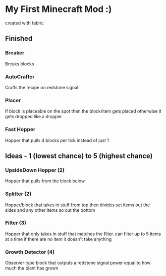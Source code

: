 # My First Minecraft Mod :)

created with fabric

## Finished

### Breaker
Breaks blocks

### AutoCrafter
Crafts the recipe on redstone signal

### Placer
If block is placeable on the spot then the block/item gets placed otherwise it gets dropped like a dropper

### Fast Hopper
Hopper that pulls 4 blocks per tick instead of just 1

## Ideas - 1 (lowest chance) to 5 (highest chance)

### UpsideDown Hopper (2)
Hopper that pulls from the block below

### Splitter (2)
Hopper/block that takes in stuff from top then divides set items out the sides and any other items so out the bottom

### Filter (3)
Hopper that only takes in stuff that matches the filter. can filter up to 5 items at a time if there are no item it doesn't take anything

### Growth Detector (4)
Observer type block that outputs a redstone signal power equal to how much the plant has grown